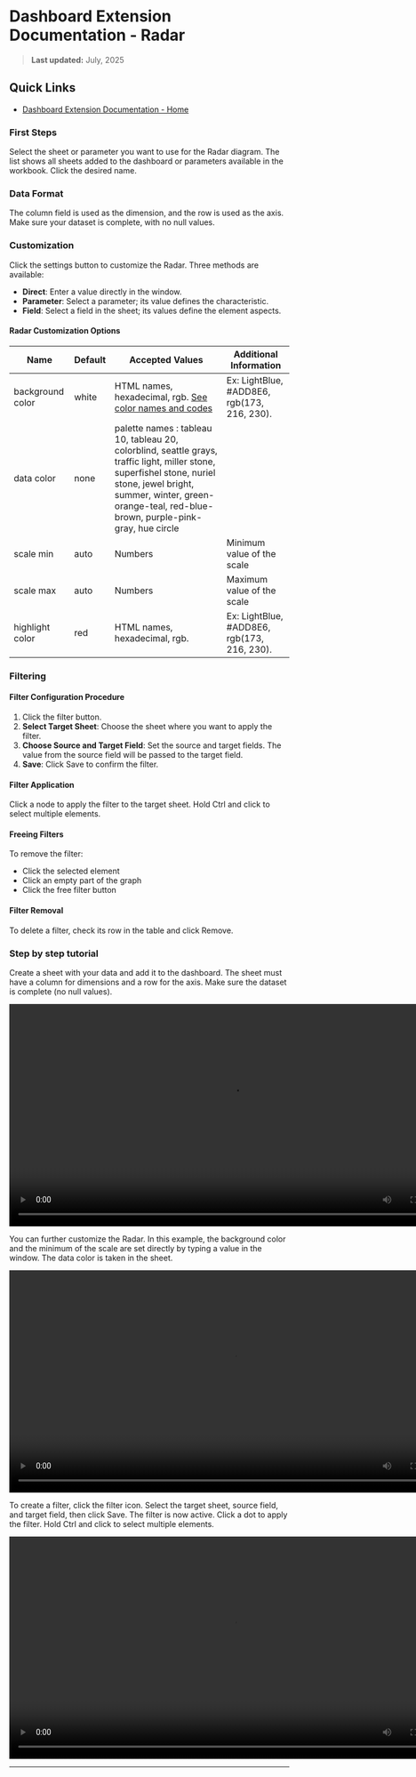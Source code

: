 

# Dashboard Extension Documentation - Radar

> **Last updated:** July, 2025

## Quick Links

- [Dashboard Extension Documentation - Home](Documentation.md)

### First Steps

Select the sheet or parameter you want to use for the Radar diagram. The list shows all sheets added to the dashboard or parameters available in the workbook. Click the desired name.

### Data Format

The column field is used as the dimension, and the row is used as the axis. Make sure your dataset is complete, with no null values.

### Customization

Click the settings button to customize the Radar. Three methods are available:

- **Direct**: Enter a value directly in the window.
- **Parameter**: Select a parameter; its value defines the characteristic.
- **Field**: Select a field in the sheet; its values define the element aspects.

#### Radar Customization Options

| Name            | Default | Accepted Values | Additional Information |
|-----------------|---------|----------------|-------------------------|
| background color| white   | HTML names, hexadecimal, rgb. [See color names and codes](https://htmlcolorcodes.com/color-names/) |  Ex: LightBlue, #ADD8E6, rgb(173, 216, 230). |
| data color      | none    | palette names : tableau 10, tableau 20, colorblind, seattle grays, traffic light, miller stone, superfishel stone, nuriel stone, jewel bright, summer, winter, green-orange-teal, red-blue-brown, purple-pink-gray, hue circle |
| scale min       | auto    | Numbers | Minimum value of the scale |
| scale max       | auto    | Numbers | Maximum value of the scale |
| highlight color | red     | HTML names, hexadecimal, rgb. | Ex: LightBlue, #ADD8E6, rgb(173, 216, 230). |

### Filtering

#### Filter Configuration Procedure

1. Click the filter button.
2. **Select Target Sheet**: Choose the sheet where you want to apply the filter.
3. **Choose Source and Target Field**: Set the source and target fields. The value from the source field will be passed to the target field.
4. **Save**: Click Save to confirm the filter.

#### Filter Application

Click a node to apply the filter to the target sheet. Hold Ctrl and click to select multiple elements.

#### Freeing Filters

To remove the filter:
- Click the selected element
- Click an empty part of the graph
- Click the free filter button

#### Filter Removal

To delete a filter, check its row in the table and click Remove.


### Step by step tutorial

Create a sheet with your data and add it to the dashboard. The sheet must have a column for dimensions and a row for the axis. Make sure the dataset is complete (no null values).

<video src="./Media/radar-display.mp4" controls width="800">
  Your browser does not support the video tag.
</video>

You can further customize the Radar. In this example, the background color and the minimum of the scale are set directly by typing a value in the window. The data color is taken in the sheet.


<video src="./Media/radar-custom.mp4" controls width="800">
  Your browser does not support the video tag.
</video>

To create a filter, click the filter icon. Select the target sheet, source field, and target field, then click Save. The filter is now active. Click a dot to apply the filter. Hold Ctrl and click to select multiple elements.

<video src="./Media/radar-filter.mp4" controls width="800">
  Your browser does not support the video tag.
</video>

---


